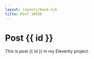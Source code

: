 ```yaml
---
layout: layouts/base.njk
title: Post 10030
---
```


# Post {{ id }}

This is post {{ id }} in my Eleventy project.
